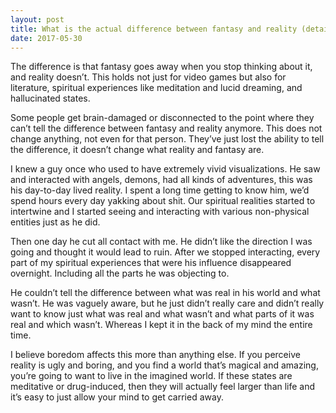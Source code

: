 ```yaml
---
layout: post
title: What is the actual difference between fantasy and reality (details included)?
date: 2017-05-30
---
```


<p>The difference is that fantasy goes away when you stop thinking about it, and reality doesn’t. This holds not just for video games but also for literature, spiritual experiences like meditation and lucid dreaming, and hallucinated states.</p><p>Some people get brain-damaged or disconnected to the point where they can’t tell the difference between fantasy and reality anymore. This does not change anything, not even for that person. They’ve just lost the ability to tell the difference, it doesn’t change what reality and fantasy are.</p><p>I knew a guy once who used to have extremely vivid visualizations. He saw and interacted with angels, demons, had all kinds of adventures, this was his day-to-day lived reality. I spent a long time getting to know him, we’d spend hours every day yakking about shit. Our spiritual realities started to intertwine and I started seeing and interacting with various non-physical entities just as he did.</p><p>Then one day he cut all contact with me. He didn’t like the direction I was going and thought it would lead to ruin. After we stopped interacting, every part of my spiritual experiences that were his influence disappeared overnight. Including all the parts he was objecting to.</p><p>He couldn’t tell the difference between what was real in his world and what wasn’t. He was vaguely aware, but he just didn’t really care and didn’t really want to know just what was real and what wasn’t and what parts of it was real and which wasn’t. Whereas I kept it in the back of my mind the entire time.</p><p>I believe boredom affects this more than anything else. If you perceive reality is ugly and boring, and you find a world that’s magical and amazing, you’re going to want to live in the imagined world. If these states are meditative or drug-induced, then they will actually feel larger than life and it’s easy to just allow your mind to get carried away.</p>
